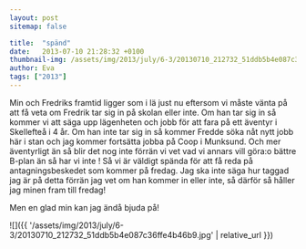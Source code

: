 ```yaml
---
layout: post
sitemap: false

title:  "spänd"
date:   2013-07-10 21:28:32 +0100
thumbnail-img: /assets/img/2013/july/6-3/20130710_212732_51ddb5b4e087c36ffe4b46b9.jpg
author: Eva
tags: ["2013"]
---
```


Min och Fredriks framtid ligger som i lä just nu eftersom vi måste vänta på att få veta om Fredrik tar sig in på skolan eller inte. Om han tar sig in så kommer vi att säga upp lägenheten och jobb för att fara på ett äventyr i Skellefteå i 4 år. Om han inte tar sig in så kommer Fredde söka nåt nytt jobb här i stan och jag kommer fortsätta jobba på Coop i Munksund. Och mer äventyrligt än så blir det nog inte förrän vi vet vad vi annars vill göra:o bättre B-plan än så har vi inte ! Så vi är väldigt spända för att få reda på antagningsbeskedet som kommer på fredag. Jag ska inte säga hur taggad jag är på detta förrän jag vet om han kommer in eller inte, så därför så håller jag minen fram till fredag! 

Men en glad min kan jag ändå bjuda på!

![]({{ '/assets/img/2013/july/6-3/20130710_212732_51ddb5b4e087c36ffe4b46b9.jpg'  | relative_url }})

